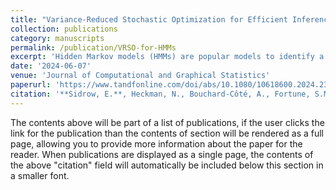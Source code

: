 ```yaml
---
title: "Variance-Reduced Stochastic Optimization for Efficient Inference of Hidden Markov Models"
collection: publications
category: manuscripts
permalink: /publication/VRSO-for-HMMs
excerpt: 'Hidden Markov models (HMMs) are popular models to identify a finite number of latent states from sequential data. However, fitting them to large datasets can be computationally demanding because most likelihood maximization techniques require iterating through the entire underlying dataset for every parameter update. We propose a novel optimization algorithm that updates the parameters of an HMM without iterating through the entire dataset. Namely, we combine a partial E step with variance-reduced stochastic optimization within the M step. We prove the algorithm converges under certain regularity conditions. We test our algorithm empirically using a simulation study as well as a case study of kinematic data collected using suction-cup attached biologgers from eight northern resident killer whales (Orcinus orca) off the western coast of Canada. In both, our algorithm converges in fewer epochs, with less computation time, and to regions of higher likelihood compared to standard numerical optimization techniques. Our algorithm allows practitioners to fit complicated HMMs to large time-series datasets more efficiently than existing baselines. Supplemental materials are available online.'
date: '2024-06-07'
venue: 'Journal of Computational and Graphical Statistics'
paperurl: 'https://www.tandfonline.com/doi/abs/10.1080/10618600.2024.2350476'
citation: '**Sidrow, E.**, Heckman, N., Bouchard-Côté, A., Fortune, S.M.E., Trites, A.W., and Auger-Méthé, M. (2024). Variance-reduced stochastic optimization for efficient inference of hidden Markov models. *Journal of Computational and Graphical Statistics*, 1-39'
---
```


The contents above will be part of a list of publications, if the user clicks the link for the publication than the contents of section will be rendered as a full page, allowing you to provide more information about the paper for the reader. When publications are displayed as a single page, the contents of the above "citation" field will automatically be included below this section in a smaller font.
